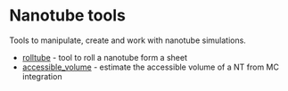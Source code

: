 # Nanotube tools
Tools to manipulate, create and work with nanotube simulations.

- [rolltube](./rolltube/) - tool to roll a nanotube form a sheet
- [accessible_volume](./accessible_volume) - estimate the accessible volume of a NT from MC integration
